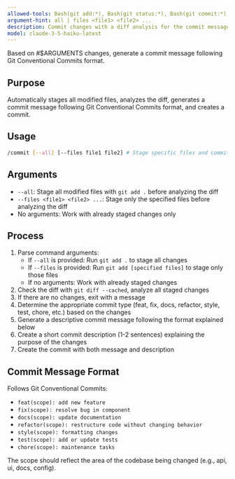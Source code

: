```yaml
---
allowed-tools: Bash(git add:*), Bash(git status:*), Bash(git commit:*), Bash(git diff:*), Bash(git log:*)
argument-hint: all | files <file1> <file2> ...
description: Commit changes with a diff analysis for the commit message.
model: claude-3-5-haiku-latest
---
```


Based on #$ARGUMENTS changes, generate a commit message following Git Conventional Commits format.

## Purpose

Automatically stages all modified files, analyzes the diff, generates a commit message following Git Conventional Commits format, and creates a commit.

## Usage

```bash
/commit [--all] [--files file1 file2] # Stage specific files and commit
```

## Arguments

- `--all`: Stage all modified files with `git add .` before analyzing the diff
- `--files <file1> <file2> ...`: Stage only the specified files before analyzing the diff
- No arguments: Work with already staged changes only

## Process

1. Parse command arguments:
   - If `--all` is provided: Run `git add .` to stage all changes
   - If `--files` is provided: Run `git add [specified files]` to stage only those files
   - If no arguments: Work with already staged changes
2. Check the diff with `git diff --cached`, analyze all staged changes
3. If there are no changes, exit with a message
4. Determine the appropriate commit type (feat, fix, docs, refactor, style, test, chore, etc.) based on the changes
5. Generate a descriptive commit message following the format explained below
6. Create a short commit description (1-2 sentences) explaining the purpose of the changes
7. Create the commit with both message and description

## Commit Message Format

Follows Git Conventional Commits:

- `feat(scope): add new feature`
- `fix(scope): resolve bug in component`
- `docs(scope): update documentation`
- `refactor(scope): restructure code without changing behavior`
- `style(scope): formatting changes`
- `test(scope): add or update tests`
- `chore(scope): maintenance tasks`

The scope should reflect the area of the codebase being changed (e.g., api, ui, docs, config).
